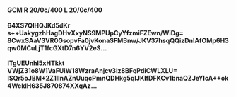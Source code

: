 #### GCM R 20/0c/400 L 20/0c/400
**64XS7QIHQJKd5dKr**<br/>**s++UakygzhHagDHvXxyNS9MPUpCyYfzmiFZEwn/WiDg=**<br/>**8CwxSAaV3VR0GsopvFa0jvKonaSFMBnw/JKV37hsqQQizDnIAfOMp6H3qw0MCuLjT1fcGXtD7n6YV2eS...**<br/><br/>
**lTgUEUnhl5xHTkkt**<br/>**VWjZ31o8W1VaFUiW18WzraAnjcv3iz8BFqPdiCWLXLU=**<br/>**lSQr5oJBM+2Z1lInAZnUuqcPmnQDHkg5qIJKlfDFKCv1bnaQZJeYIcA++ok4WeklH635J870874XXqAz...**